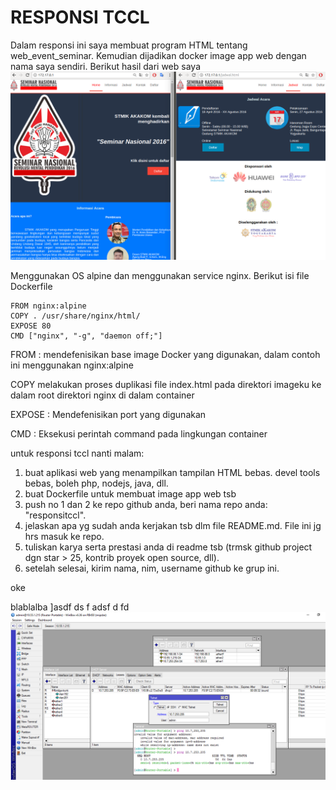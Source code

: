 # RESPONSI TCCL
Dalam responsi ini saya membuat program HTML tentang web_event_seminar. Kemudian dijadikan docker image app web dengan nama saya sendiri. Berikut hasil dari web saya
![hasil.PNG](https://github.com/erwinrobbip/responsitccl/blob/master/img/hasil.png)

Menggunakan OS alpine dan menggunakan service nginx. Berikut isi file Dockerfile
```
FROM nginx:alpine
COPY . /usr/share/nginx/html/
EXPOSE 80
CMD ["nginx", "-g", "daemon off;"]
```
FROM : mendefenisikan base image Docker yang digunakan, dalam contoh ini menggunakan nginx:alpine

COPY melakukan proses duplikasi file index.html pada direktori imageku ke dalam root direktori nginx di dalam container

EXPOSE : Mendefenisikan port yang digunakan

CMD : Eksekusi perintah command pada lingkungan container



untuk responsi tccl nanti malam:
1. buat aplikasi web yang menampilkan tampilan HTML bebas. devel tools bebas, boleh php, nodejs, java, dll.
2. buat Dockerfile untuk membuat image app web tsb
3. push no 1 dan 2 ke repo github anda, beri nama repo anda: "responsitccl".
4. jelaskan apa yg sudah anda kerjakan tsb dlm file README.md. File ini jg hrs masuk ke repo.
5. tuliskan karya serta prestasi anda di readme tsb (trmsk github project dgn star > 25, kontrib proyek open source, dll).
6. setelah selesai, kirim nama, nim, username github ke grup ini. 



oke

blablalba
]asdf
ds
f
adsf 
d
fd
![unifi1.PNG](https://github.com/erwinrobbip/responsitccl/blob/master/unifi1.PNG)
